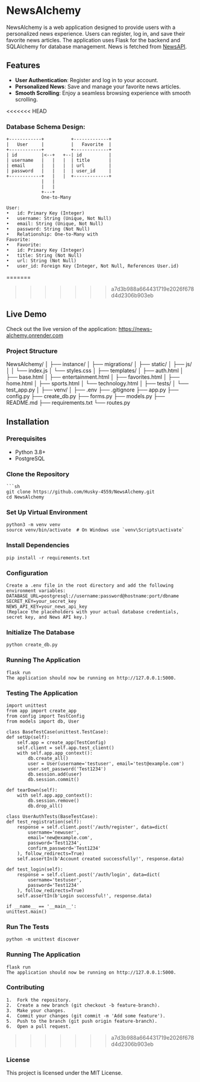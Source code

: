 # NewsAlchemy

NewsAlchemy is a web application designed to provide users with a personalized news experience. Users can register, log in, and save their favorite news articles. The application uses Flask for the backend and SQLAlchemy for database management. News is fetched from [NewsAPI](https://newsapi.org/).

## Features

- **User Authentication**: Register and log in to your account.
- **Personalized News**: Save and manage your favorite news articles.
- **Smooth Scrolling**: Enjoy a seamless browsing experience with smooth scrolling.

<<<<<<< HEAD
### Database Schema Design:

    +------------+          +-------------+
    |   User     |          |   Favorite  |
    +------------+          +-------------+
    | id         |<--+   +--| id          |
    | username   |   |   |  | title       |
    | email      |   |   |  | url         |
    | password   |   |   |  | user_id     |
    +------------+   |   |  +-------------+
                 |   |
                 |   |
                 +---+
                 One-to-Many

    User:
    •	id: Primary Key (Integer)
    •	username: String (Unique, Not Null)
    •	email: String (Unique, Not Null)
    •	password: String (Not Null)
    •	Relationship: One-to-Many with
    Favorite:
    •	Favorite:
    •	id: Primary Key (Integer)
    •	title: String (Not Null)
    •	url: String (Not Null)
    •	user_id: Foreign Key (Integer, Not Null, References User.id)

=======
>>>>>>> a7d3b988a664431719e2026f678d4d2306b903eb
## Live Demo

Check out the live version of the application: https://news-alchemy.onrender.com

### Project Structure

 NewsAlchemy/
    │
    ├── instance/
    │
    ├── migrations/
    │
    ├── static/
    │   ├── js/
    │   │   └── index.js
    │   └── styles.css
    │
    ├── templates/
    │   ├── auth.html
    │   ├── base.html
    │   ├── entertainment.html
    │   ├── favorites.html
    │   ├── home.html
    │   ├── sports.html
    │   └── technology.html
    │
    ├── tests/
    │   └── test_app.py
    │
    ├── venv/
    │
    ├── .env
    ├── .gitignore
    ├── app.py
    ├── config.py
    ├── create_db.py
    ├── forms.py
    ├── models.py
    ├── README.md
    ├── requirements.txt
    └── routes.py

## Installation

### Prerequisites

- Python 3.8+
- PostgreSQL

### Clone the Repository

    ```sh
    git clone https://github.com/Husky-4559/NewsAlchemy.git
    cd NewsAlchemy

### Set Up Virtual Environment

    python3 -m venv venv
    source venv/bin/activate  # On Windows use `venv\Scripts\activate`

### Install Dependencies

    pip install -r requirements.txt

### Configuration

    Create a .env file in the root directory and add the following environment variables:
    DATABASE_URL=postgresql://username:password@hostname:port/dbname
    SECRET_KEY=your_secret_key
    NEWS_API_KEY=your_news_api_key
    (Replace the placeholders with your actual database credentials, secret key, and News API key.)

### Initialize The Database

    python create_db.py

### Running The Application

    flask run
    The application should now be running on http://127.0.0.1:5000.

### Testing The Application

    import unittest
    from app import create_app
    from config import TestConfig
    from models import db, User

    class BaseTestCase(unittest.TestCase):
    def setUp(self):
        self.app = create_app(TestConfig)
        self.client = self.app.test_client()
        with self.app.app_context():
            db.create_all()
            user = User(username='testuser', email='test@example.com')
            user.set_password('Test1234')
            db.session.add(user)
            db.session.commit()

    def tearDown(self):
        with self.app.app_context():
            db.session.remove()
            db.drop_all()

    class UserAuthTests(BaseTestCase):
    def test_registration(self):
        response = self.client.post('/auth/register', data=dict(
            username='newuser',
            email='new@example.com',
            password='Test1234',
            confirm_password='Test1234'
        ), follow_redirects=True)
        self.assertIn(b'Account created successfully!', response.data)

    def test_login(self):
        response = self.client.post('/auth/login', data=dict(
            username='testuser',
            password='Test1234'
        ), follow_redirects=True)
        self.assertIn(b'Login successful!', response.data)

    if __name__ == '__main__':
    unittest.main()

### Run The Tests

    python -m unittest discover

### Running The Application
    flask run
    The application should now be running on http://127.0.0.1:5000.

### Contributing

	1.	Fork the repository.
	2.	Create a new branch (git checkout -b feature-branch).
	3.	Make your changes.
	4.	Commit your changes (git commit -m 'Add some feature').
	5.	Push to the branch (git push origin feature-branch).
	6.	Open a pull request.

>>>>>>> a7d3b988a664431719e2026f678d4d2306b903eb
### License

This project is licensed under the MIT License.



